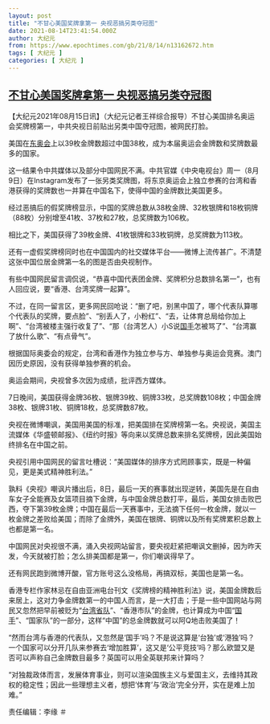 ```yaml
---
layout: post
title: "不甘心美国奖牌拿第一 央视恶搞另类夺冠图"
date: 2021-08-14T23:41:54.000Z
author: 大纪元
from: https://www.epochtimes.com/gb/21/8/14/n13162672.htm
tags: [ 大纪元 ]
categories: [ 大纪元 ]
---
```

<!--1628984514000-->
[不甘心美国奖牌拿第一 央视恶搞另类夺冠图](https://www.epochtimes.com/gb/21/8/14/n13162672.htm)
------

<div>
<p>【大纪元2021年08月15日讯】（大纪元记者王祥综合报导）不甘心美国排名奥运会奖牌榜第一，中共央视日前贴出另类中国夺冠图，被网民打脸。</p><p>美国在<a href="https://www.epochtimes.com/gb/tag/%E4%B8%9C%E5%A5%A5%E4%BC%9A.html">东奥会</a>上以39枚金牌数超过中国38枚，成为本届奥运会金牌数和奖牌数最多的国家。</p><p>这一结果令中共媒体以及部分中国网民不满。中共官媒《中央电视台》周一（8月9日）在Instagram发布了一张另类奖牌图，将东京奥运会上独立参赛的台湾和香港获得的奖牌数也一并算在中国名下，使得中国的金牌数比美国更多。</p><p>经过恶搞后的假奖牌榜显示，中国的奖牌总数从38枚金牌、32枚银牌和18枚铜牌（88枚）分别增至41枚、37枚和27枚，总奖牌数为106枚。</p><p>相比之下，美国获得了39枚金牌、41枚银牌和33枚铜牌，总奖牌数为113枚。</p><p>还有一虚假奖牌榜同时也在中国国内的社交媒体平台——微博上流传甚广。不清楚这张中国位居金牌第一名的图是否由央视制作。</p><p>有些中国网民留言调侃说，“恭喜中国代表团金牌、奖牌积分总数排名第一”，也有人回应说，要“香港、台湾奖牌一起算”。</p><p>不过，在同一留言区，更多网民回呛说：“删了吧，别黑中国了，哪个代表队算哪个代表队的奖牌，要点脸”、“别丢人了，小粉红”、“去，让体育总局给你加上啊”、“台湾被楼主强行收复了”、“那（台湾艺人）小S说<a href="https://www.epochtimes.com/gb/tag/%E5%9B%BD%E6%89%8B.html">国手</a>怎被骂了”、“台湾赢了放什么歌”、“有点骨气”。</p><p>根据国际奥委会的规定，台湾和香港作为独立参与方、单独参与奥运会竞赛。澳门因历史原因，没有获得单独参赛的机会。</p><p>奥运会期间，央视曾多次因为成绩，批评西方媒体。</p><p>7日晚间，美国获得金牌36枚、银牌39枚、铜牌33枚，总奖牌数108枚；中国金牌38枚、银牌31枚、铜牌18枚，总奖牌数87枚。</p><p>央视在微博嘲讽，美国用美国的标准，把美国排在奖牌榜第一名。央视说，美国主流媒体《华盛顿邮报》、《纽约时报》等向来以奖牌总数来排名奖牌榜，因此美国始终排名在中国之前。</p><p>央视引用中国网民的留言吐槽说：“美国媒体的排序方式罔顾事实，既是一种偏见，更是美式精神胜利法。”</p><p>孰料《央视》嘲讽片播出后，8日，最后一天的赛事就出现逆转，美国先是在自由车女子全能赛及女篮项目摘下金牌，与中国金牌总数打平，最后，美国女排击败巴西，夺下第39枚金牌；中国在最后一天赛事中，无法摘下任何一枚金牌，就以一枚金牌之差败给美国；而除了金牌外，美国在银牌、铜牌以及所有奖牌累积总数上也都是第一名。</p><p>中国网民对央视很不满，涌入央视网站留言，要央视赶紧把嘲讽文删掉，因为昨天发，今天就被打脸；怎么排美国都是第一，你们嘲讽得早了。</p><p>还有网民跑到微博开酸，官方账号这么没格局，再搞双标，美国也是第一名。</p><p>香港专栏作家林忌在自由亚洲电台刊文《奖牌榜的精神胜利法》说，美国金牌数后来居上，这对力争金牌数第一的中国人而言，是一大打击；于是一些中国网站与网民又忽然把早前被贬为“<a href="https://www.epochtimes.com/gb/tag/%E5%8F%B0%E6%B9%BE%E7%9C%81%E9%98%9F.html">台湾省队</a>”、“香港市队”的金牌，也计算成为中国“<a href="https://www.epochtimes.com/gb/tag/%E5%9B%BD%E6%89%8B.html">国手</a>”、“国家队”的一部分，这样“中国”的总金牌数就可以阿Q地击败美国了！</p><p>“然而台湾与香港的代表队，又忽然是‘国手’吗？不是说这算是‘台独’或‘港独’吗？一个国家可以分开几队来参赛去‘增加胜算’，这又是‘公平竞技’吗？那么欧盟又是否可以声称自己金牌数目最多？英国可以用全英联邦来计算吗？</p><p>“对独裁政体而言，发展体育事业，则可以渲染国族主义与爱国主义，去维持其政权的稳定性；因此一些理想主义者，想把‘体育’与‘政治’完全分开，实在是难上加难。”</p><p>责任编辑：李缘 ＃</p>
</div>

